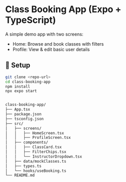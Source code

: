 # Class Booking App (Expo + TypeScript)

A simple demo app with two screens:
- Home: Browse and book classes with filters
- Profile: View & edit basic user details

## 🚀 Setup
```bash
git clone <repo-url>
cd class-booking-app
npm install
npx expo start


class-booking-app/
├── App.tsx
├── package.json
├── tsconfig.json
├── src/
│   ├── screens/
│   │   ├── HomeScreen.tsx
│   │   ├── ProfileScreen.tsx
│   ├── components/
│   │   ├── ClassCard.tsx
│   │   ├── FilterChips.tsx
│   │   └── InstructorDropdown.tsx 
│   ├── data/mockClasses.ts
│   ├── types.ts
│   └── hooks/useBooking.ts
└── README.md
